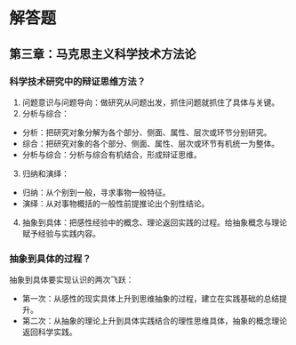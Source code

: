 # 解答题
## 第三章：马克思主义科学技术方法论
### 科学技术研究中的辩证思维方法？
1. 问题意识与问题导向：做研究从问题出发，抓住问题就抓住了具体与关键。
2. 分析与综合：
* 分析：把研究对象分解为各个部分、侧面、属性、层次或环节分别研究。
* 综合：把研究对象的各个部分、侧面、属性、层次或环节有机统一为整体。
* 分析与综合：分析与综合有机结合，形成辩证思维。
3. 归纳和演绎：
* 归纳：从个别到一般，寻求事物一般特征。
* 演绎：从对事物概括的一般性前提推论出个别性结论。
4. 抽象到具体：把感性经验中的概念、理论返回实践的过程。给抽象概念与理论赋予经验与实践内容。
### 抽象到具体的过程？
抽象到具体要实现认识的两次飞跃：
* 第一次：从感性的现实具体上升到思维抽象的过程，建立在实践基础的总结提升。
* 第二次：从抽象的理论上升到具体实践结合的理性思维具体，抽象的概念理论返回科学实践。